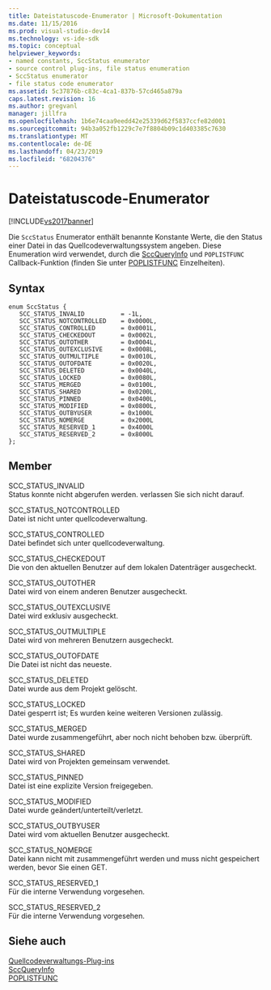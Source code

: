 ```yaml
---
title: Dateistatuscode-Enumerator | Microsoft-Dokumentation
ms.date: 11/15/2016
ms.prod: visual-studio-dev14
ms.technology: vs-ide-sdk
ms.topic: conceptual
helpviewer_keywords:
- named constants, SccStatus enumerator
- source control plug-ins, file status enumeration
- SccStatus enumerator
- file status code enumerator
ms.assetid: 5c37876b-c83c-4ca1-837b-57cd465a879a
caps.latest.revision: 16
ms.author: gregvanl
manager: jillfra
ms.openlocfilehash: 1b6e74caa9eedd42e25339d62f5837ccfe82d001
ms.sourcegitcommit: 94b3a052fb1229c7e7f8804b09c1d403385c7630
ms.translationtype: MT
ms.contentlocale: de-DE
ms.lasthandoff: 04/23/2019
ms.locfileid: "68204376"
---
```

# <a name="file-status-code-enumerator"></a>Dateistatuscode-Enumerator
[!INCLUDE[vs2017banner](../includes/vs2017banner.md)]

Die `SccStatus` Enumerator enthält benannte Konstante Werte, die den Status einer Datei in das Quellcodeverwaltungssystem angeben. Diese Enumeration wird verwendet, durch die [SccQueryInfo](../extensibility/sccqueryinfo-function.md) und `POPLISTFUNC` Callback-Funktion (finden Sie unter [POPLISTFUNC](../extensibility/poplistfunc.md) Einzelheiten).  
  
## <a name="syntax"></a>Syntax  
  
```  
enum SccStatus {  
   SCC_STATUS_INVALID          = -1L,  
   SCC_STATUS_NOTCONTROLLED    = 0x0000L,  
   SCC_STATUS_CONTROLLED       = 0x0001L,  
   SCC_STATUS_CHECKEDOUT       = 0x0002L,  
   SCC_STATUS_OUTOTHER         = 0x0004L,  
   SCC_STATUS_OUTEXCLUSIVE     = 0x0008L,  
   SCC_STATUS_OUTMULTIPLE      = 0x0010L,  
   SCC_STATUS_OUTOFDATE        = 0x0020L,  
   SCC_STATUS_DELETED          = 0x0040L,  
   SCC_STATUS_LOCKED           = 0x0080L,  
   SCC_STATUS_MERGED           = 0x0100L,  
   SCC_STATUS_SHARED           = 0x0200L,  
   SCC_STATUS_PINNED           = 0x0400L,  
   SCC_STATUS_MODIFIED         = 0x0800L,  
   SCC_STATUS_OUTBYUSER        = 0x1000L  
   SCC_STATUS_NOMERGE          = 0x2000L  
   SCC_STATUS_RESERVED_1       = 0x4000L  
   SCC_STATUS_RESERVED_2       = 0x8000L  
};  
```  
  
## <a name="members"></a>Member  
 SCC_STATUS_INVALID  
 Status konnte nicht abgerufen werden. verlassen Sie sich nicht darauf.  
  
 SCC_STATUS_NOTCONTROLLED  
 Datei ist nicht unter quellcodeverwaltung.  
  
 SCC_STATUS_CONTROLLED  
 Datei befindet sich unter quellcodeverwaltung.  
  
 SCC_STATUS_CHECKEDOUT  
 Die von den aktuellen Benutzer auf dem lokalen Datenträger ausgecheckt.  
  
 SCC_STATUS_OUTOTHER  
 Datei wird von einem anderen Benutzer ausgecheckt.  
  
 SCC_STATUS_OUTEXCLUSIVE  
 Datei wird exklusiv ausgecheckt.  
  
 SCC_STATUS_OUTMULTIPLE  
 Datei wird von mehreren Benutzern ausgecheckt.  
  
 SCC_STATUS_OUTOFDATE  
 Die Datei ist nicht das neueste.  
  
 SCC_STATUS_DELETED  
 Datei wurde aus dem Projekt gelöscht.  
  
 SCC_STATUS_LOCKED  
 Datei gesperrt ist; Es wurden keine weiteren Versionen zulässig.  
  
 SCC_STATUS_MERGED  
 Datei wurde zusammengeführt, aber noch nicht behoben bzw. überprüft.  
  
 SCC_STATUS_SHARED  
 Datei wird von Projekten gemeinsam verwendet.  
  
 SCC_STATUS_PINNED  
 Datei ist eine explizite Version freigegeben.  
  
 SCC_STATUS_MODIFIED  
 Datei wurde geändert/unterteilt/verletzt.  
  
 SCC_STATUS_OUTBYUSER  
 Datei wird vom aktuellen Benutzer ausgecheckt.  
  
 SCC_STATUS_NOMERGE  
 Datei kann nicht mit zusammengeführt werden und muss nicht gespeichert werden, bevor Sie einen GET.  
  
 SCC_STATUS_RESERVED_1  
 Für die interne Verwendung vorgesehen.  
  
 SCC_STATUS_RESERVED_2  
 Für die interne Verwendung vorgesehen.  
  
## <a name="see-also"></a>Siehe auch  
 [Quellcodeverwaltungs-Plug-ins](../extensibility/source-control-plug-ins.md)   
 [SccQueryInfo](../extensibility/sccqueryinfo-function.md)   
 [POPLISTFUNC](../extensibility/poplistfunc.md)
